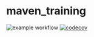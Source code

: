 # maven_training
![example workflow](https://github.com/Mael35/maven_training/actions/workflows/build.yml/badge.svg)
[![codecov](https://codecov.io/gh/Mael35/maven_training/branch/main/graph/badge.svg?token=OQ4TD1OC5O)](https://codecov.io/gh/Mael35/maven_training)
